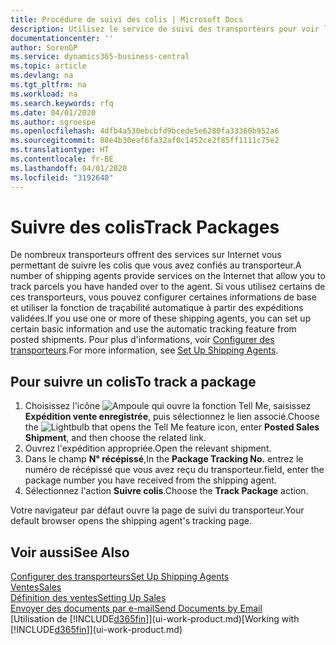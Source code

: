 ```yaml
---
title: Procédure de suivi des colis | Microsoft Docs
description: Utilisez le service de suivi des transporteurs pour voir la progression d'une livraison.
documentationcenter: ''
author: SorenGP
ms.service: dynamics365-business-central
ms.topic: article
ms.devlang: na
ms.tgt_pltfrm: na
ms.workload: na
ms.search.keywords: rfq
ms.date: 04/01/2020
ms.author: sgroespe
ms.openlocfilehash: 4dfb4a530ebcbfd9bcede5e6280fa33360b952a6
ms.sourcegitcommit: 88e4b30eaf6fa32af0c1452ce2f85ff1111c75e2
ms.translationtype: HT
ms.contentlocale: fr-BE
ms.lasthandoff: 04/01/2020
ms.locfileid: "3192640"
---
```

# <a name="track-packages"></a><span data-ttu-id="2cdcd-103">Suivre des colis</span><span class="sxs-lookup"><span data-stu-id="2cdcd-103">Track Packages</span></span>
<span data-ttu-id="2cdcd-104">De nombreux transporteurs offrent des services sur Internet vous permettant de suivre les colis que vous avez confiés au transporteur.</span><span class="sxs-lookup"><span data-stu-id="2cdcd-104">A number of shipping agents provide services on the Internet that allow you to track parcels you have handed over to the agent.</span></span> <span data-ttu-id="2cdcd-105">Si vous utilisez certains de ces transporteurs, vous pouvez configurer certaines informations de base et utiliser la fonction de traçabilité automatique à partir des expéditions validées.</span><span class="sxs-lookup"><span data-stu-id="2cdcd-105">If you use one or more of these shipping agents, you can set up certain basic information and use the automatic tracking feature from posted shipments.</span></span> <span data-ttu-id="2cdcd-106">Pour plus d'informations, voir [Configurer des transporteurs](sales-how-to-set-up-shipping-agents.md).</span><span class="sxs-lookup"><span data-stu-id="2cdcd-106">For more information, see [Set Up Shipping Agents](sales-how-to-set-up-shipping-agents.md).</span></span>  

## <a name="to-track-a-package"></a><span data-ttu-id="2cdcd-107">Pour suivre un colis</span><span class="sxs-lookup"><span data-stu-id="2cdcd-107">To track a package</span></span>
1. <span data-ttu-id="2cdcd-108">Choisissez l'icône ![Ampoule qui ouvre la fonction Tell Me](media/ui-search/search_small.png "Dites-moi ce que vous voulez faire"), saisissez **Expédition vente enregistrée**, puis sélectionnez le lien associé.</span><span class="sxs-lookup"><span data-stu-id="2cdcd-108">Choose the ![Lightbulb that opens the Tell Me feature](media/ui-search/search_small.png "Tell me what you want to do") icon, enter **Posted Sales Shipment**, and then choose the related link.</span></span>
2. <span data-ttu-id="2cdcd-109">Ouvrez l'expédition appropriée.</span><span class="sxs-lookup"><span data-stu-id="2cdcd-109">Open the relevant shipment.</span></span>
3. <span data-ttu-id="2cdcd-110">Dans le champ **N° récépissé**,</span><span class="sxs-lookup"><span data-stu-id="2cdcd-110">In the **Package Tracking No.**</span></span> <span data-ttu-id="2cdcd-111">entrez le numéro de récépissé que vous avez reçu du transporteur.</span><span class="sxs-lookup"><span data-stu-id="2cdcd-111">field, enter the package number you have received from the shipping agent.</span></span>
4. <span data-ttu-id="2cdcd-112">Sélectionnez l'action **Suivre colis**.</span><span class="sxs-lookup"><span data-stu-id="2cdcd-112">Choose the **Track Package** action.</span></span>

<span data-ttu-id="2cdcd-113">Votre navigateur par défaut ouvre la page de suivi du transporteur.</span><span class="sxs-lookup"><span data-stu-id="2cdcd-113">Your default browser opens the shipping agent's tracking page.</span></span>

## <a name="see-also"></a><span data-ttu-id="2cdcd-114">Voir aussi</span><span class="sxs-lookup"><span data-stu-id="2cdcd-114">See Also</span></span>
[<span data-ttu-id="2cdcd-115">Configurer des transporteurs</span><span class="sxs-lookup"><span data-stu-id="2cdcd-115">Set Up Shipping Agents</span></span>](sales-how-to-set-up-shipping-agents.md)  
[<span data-ttu-id="2cdcd-116">Ventes</span><span class="sxs-lookup"><span data-stu-id="2cdcd-116">Sales</span></span>](sales-manage-sales.md)  
[<span data-ttu-id="2cdcd-117">Définition des ventes</span><span class="sxs-lookup"><span data-stu-id="2cdcd-117">Setting Up Sales</span></span>](sales-setup-sales.md)  
[<span data-ttu-id="2cdcd-118">Envoyer des documents par e-mail</span><span class="sxs-lookup"><span data-stu-id="2cdcd-118">Send Documents by Email</span></span>](ui-how-send-documents-email.md)  
<span data-ttu-id="2cdcd-119">[Utilisation de [!INCLUDE[d365fin](includes/d365fin_md.md)]](ui-work-product.md)</span><span class="sxs-lookup"><span data-stu-id="2cdcd-119">[Working with [!INCLUDE[d365fin](includes/d365fin_md.md)]](ui-work-product.md)</span></span>
